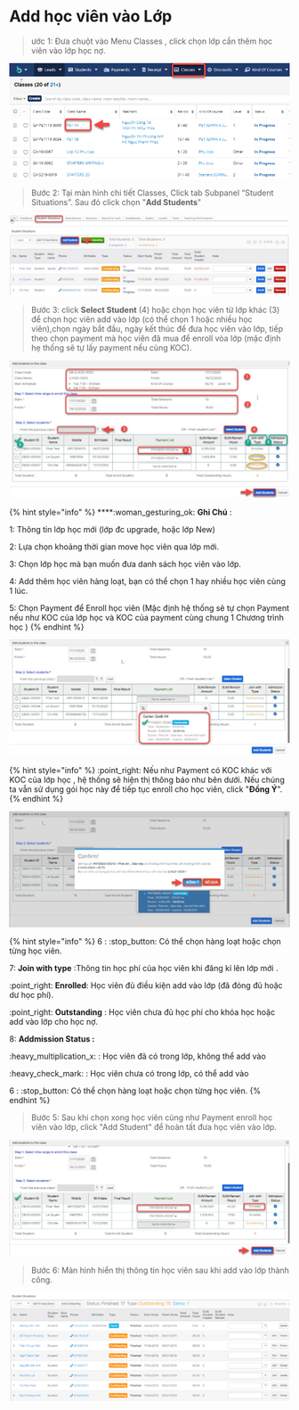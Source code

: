 # Add học viên vào Lớp

> ước 1: Đưa chuột vào Menu Classes , click chọn lớp cần thêm học viên vào lớp học nợ.

![](../../.gitbook/assets/HocDemo1.png)

> Bước 2: Tại màn hình chi tiết Classes, Click tab Subpanel “Student Situations”. Sau đó click chọn "**Add Students**"

![](../../.gitbook/assets/9.jpg)

> Bước 3: click **Select Student** (4) hoặc chọn học viên từ lớp khác (3) để chọn học viên add vào lớp (có thể chọn 1 hoặc nhiều học viên),chọn ngày bắt đầu, ngày kết thúc để đưa học viên vào lớp, tiếp theo chọn payment mà học viên đã mua để enroll vòa lớp (mặc định hẹ thống sẽ tự lấy payment nếu cùng KOC).

![](<../../.gitbook/assets/main (1).jpg>)

{% hint style="info" %}
****:woman\_gesturing\_ok: **Ghi Chú** :

1: Thông tin lớp học mới (lớp đc upgrade, hoặc lớp New)

2:  Lựa chọn khoảng thời gian move học viên qua lớp mới.

3: Chọn lớp học mà bạn muốn đưa danh sách học viên vào lớp.

4: Add thêm học viên hàng loạt, bạn có thể chọn 1 hay nhiều học viên cùng 1 lúc.

5: Chọn Payment để Enroll học viên (Mặc định hệ thống sẽ tự chọn Payment nếu như KOC của lớp học và KOC của payment cùng chung 1 Chương trình học )
{% endhint %}

![](<../../.gitbook/assets/2 (2).jpg>)

{% hint style="info" %}
:point\_right: Nếu như Payment có KOC khác với KOC của lớp học , hệ thống sẽ hiện thị thông báo như bên dưới. Nếu chúng ta vẫn sử dụng gói học này để tiếp tục enroll cho học viên, click "**Đồng Ý**".
{% endhint %}

![](<../../.gitbook/assets/3 (1).jpg>)

{% hint style="info" %}
6 : :stop\_button: Có thể chọn hàng loạt hoặc chọn từng học viên.

7:  **Join with type** :Thông tin học phí của học viên khi đăng kí lên lớp mới .

:point\_right: **Enrolled**: Học viên đủ điều kiện add vào lớp (đã đóng đủ hoặc dư học phí).

:point\_right: **Outstanding** : Học viên chưa đủ học phí cho khóa học hoặc add vào lớp cho học nợ.

8: **Addmission Status :**&#x20;

&#x20;:heavy\_multiplication\_x: : Học viên đã có trong lớp, không thể add vào

:heavy\_check\_mark: : Học viên chưa có trong lớp, có thể add vào

6 : :stop\_button: Có thể chọn hàng loạt hoặc chọn từng học viên.
{% endhint %}

> Bước 5: Sau khi chọn xong học viên củng như Payment enroll học viên vào lớp, click "Add Student" để hoàn tất đưa học viên vào lớp.

![](../../.gitbook/assets/4.jpg)

> Bước 6: Màn hình hiển thị thông tin học viên sau khi add vào lớp thành công.

![](../../.gitbook/assets/hocno.PNG)
